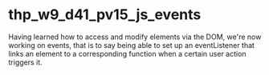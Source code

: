 # thp_w9_d41_pv15_js_events

Having learned how to access and modify elements via the DOM, we're now working on events, that is to say being able to set up an eventListener that links an element to a corresponding function when a certain user action triggers it. 